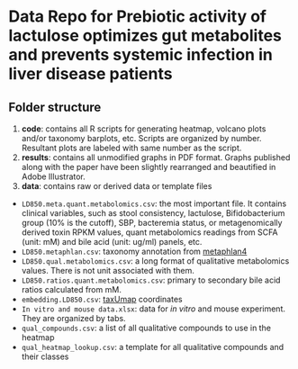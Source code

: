 # Data Repo for Prebiotic activity of lactulose optimizes gut metabolites and prevents systemic infection in liver disease patients

## Folder structure

1. **code**: contains all R scripts for generating heatmap, volcano plots and/or taxonomy barplots, etc. Scripts are organized by number. Resultant plots are labeled with same number as the script. 
2. **results**: contains all unmodified graphs in PDF format. Graphs published along with the paper have been slightly rearranged and beautified in Adobe Illustrator.
3. **data**: contains raw or derived data or template files
- `LD850.meta.quant.metabolomics.csv`: the most important file. It contains clinical variables, such as stool consistency, lactulose, Bifidobacterium group (10% is the cutoff), SBP, bacteremia status, or metagenomically derived toxin RPKM values, quant metabolomics readings from SCFA (unit: mM) and bile acid (unit: ug/ml) panels, etc.
- `LD850.metaphlan.csv`: taxonomy annotation from [metaphlan4](https://github.com/biobakery/MetaPhlAn)
- `LD850.qual.metabolomics.csv`: a long format of qualitative metabolomics values. There is not unit associated with them.
- `LD850.ratios.quant.metabolomics.csv`: primary to secondary bile acid ratios calculated from mM.
- `embedding.LD850.csv`: [taxUmap](https://github.com/jsevo/taxumap) coordinates
- `In vitro and mouse data.xlsx`: data for *in vitro* and mouse experiment. They are organized by tabs.
- `qual_compounds.csv`: a list of all qualitative compounds to use in the heatmap
- `qual_heatmap_lookup.csv`: a template for all qualitative compounds and their classes

